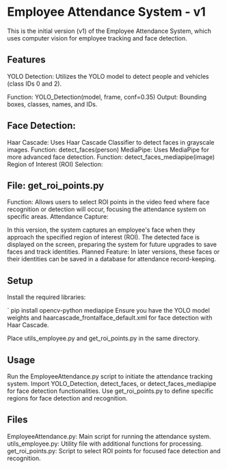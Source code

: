 # Employee Attendance System - v1

This is the initial version (v1) of the Employee Attendance System, which uses computer vision for employee tracking and face detection.

## Features
YOLO Detection: Utilizes the YOLO model to detect people and vehicles (class IDs 0 and 2).

Function: YOLO_Detection(model, frame, conf=0.35)
Output: Bounding boxes, classes, names, and IDs.
## Face Detection:

Haar Cascade: Uses Haar Cascade Classifier to detect faces in grayscale images.
Function: detect_faces(person)
MediaPipe: Uses MediaPipe for more advanced face detection.
Function: detect_faces_mediapipe(image)
Region of Interest (ROI) Selection:

## File: get_roi_points.py
Function: Allows users to select ROI points in the video feed where face recognition or detection will occur, focusing the attendance system on specific areas.
Attendance Capture:

In this version, the system captures an employee's face when they approach the specified region of interest (ROI).
The detected face is displayed on the screen, preparing the system for future upgrades to save faces and track identities.
Planned Feature: In later versions, these faces or their identities can be saved in a database for attendance record-keeping.

## Setup
Install the required libraries:

` pip install opencv-python mediapipe
Ensure you have the YOLO model weights and haarcascade_frontalface_default.xml for face detection with Haar Cascade.

Place utils_employee.py and get_roi_points.py in the same directory.

## Usage
Run the EmployeeAttendance.py script to initiate the attendance tracking system.
Import YOLO_Detection, detect_faces, or detect_faces_mediapipe for face detection functionalities.
Use get_roi_points.py to define specific regions for face detection and recognition.

## Files
EmployeeAttendance.py: Main script for running the attendance system.
utils_employee.py: Utility file with additional functions for processing.
get_roi_points.py: Script to select ROI points for focused face detection and recognition.


